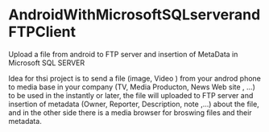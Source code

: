 # AndroidWithMicrosoftSQLserverandFTPClient
Upload a file from android to FTP server and insertion of MetaData in Microsoft SQL SERVER

Idea for thsi project is to send a file (image, Video ) from your androd phone to media base in your company (TV, Media Producton, News Web site , ...) to be used in the instantly or later, the file will uploaded to FTP server and insertion of metadata (Owner, Reporter, Description, note ,...) about the file, and in the other side there is a media browser for broswing files and their metadata.
